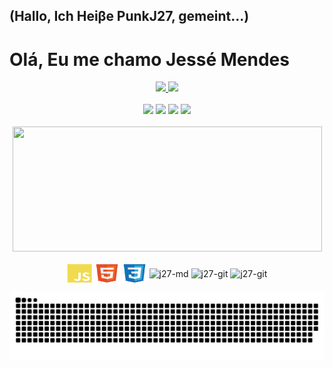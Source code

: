 
  ## (Hallo, Ich Heiβe PunkJ27, gemeint...)  
  # Olá, Eu me chamo Jessé Mendes
  
<div align="center">
  
  <a href="https://github.com/J27mendes">
  <img height="180em" src="https://github-readme-stats.vercel.app/api?username=J27mendes&show_icons=true&theme=light&include_all_commits=true&count_private=true"/>
  <img height="180em" src="https://github-readme-stats.vercel.app/api/top-langs/?username=J27mendes&layout=compact&langs_count=16&theme=light"/>
<div align="center">
  <br>
  <a href="https://www.youtube.com/channel/UCN5Gs6XR7vUFqW3MZioOhqw" target="_blank"><img src="https://img.shields.io/badge/-GÊNESE MALDITA-%23EA4335?style=for-the-badge&logo=youtube&logoColor=white"></a>
  <a href="https://www.instagram.com/punkj27/" target="_blank"><img src="https://img.shields.io/badge/-Instagram-%23E4405F?style=for-the-badge&logo=instagram&logoColor=white"></a>
  <a href = "mailto: mendes_j27@hotmail.com"><img src="https://img.shields.io/badge/-hotmail-%23333?style=for-the-badge&logo=hotmail&logoColor=white"></a>
  <a href="https://www.linkedin.com/in/jess%C3%A9-mendes-3933841ab/" target="_blank"><img src="https://img.shields.io/badge/-LinkedIn-%230077B5?style=for-the-badge&logo=linkedin&logoColor=white"></a>
</div>
<div align="center"><br>
  <img src="https://media.giphy.com/media/LffwHtQrsFYTC/giphy.gif" width="495" height="200"/>
</div> 
<div "style="display: inline_block;"><br>
  <img align="center" alt="j27-Js" height="30" width="40" src="https://raw.githubusercontent.com/devicons/devicon/master/icons/javascript/javascript-plain.svg">
  <img align="center" alt="j27-HTML" height="30" width="40" src="https://raw.githubusercontent.com/devicons/devicon/master/icons/html5/html5-original.svg">
  <img align="center" alt="j27-CSS" height="30" width="40" src="https://raw.githubusercontent.com/devicons/devicon/master/icons/css3/css3-original.svg">
  <img align="center" alt="j27-md" height="30" width="40" src="https://cdn.icon-icons.com/icons2/2389/PNG/512/markdown_logo_icon_145085.png">                                         <img align="center" alt="j27-git" height="30" width="40" src="https://victoriakallsen.files.wordpress.com/2018/08/git-icon-1788c.png">
  <img align="center" alt="j27-git" height="30" width="40" src="https://camo.githubusercontent.com/720ed473d178f9380291709d2223860ade4f3c7bc368e3fea1ad057b8dc9c6f5/68747470733a2f2f6e6f64656a732e6f72672f7374617469632f696d616765732f6c6f676f2d6c696768742e737667">
</div>

  ![Snake animation](https://github.com/J27mendes/J27mendes/blob/main/github-contribution-grid-snake.svg)
</div>
